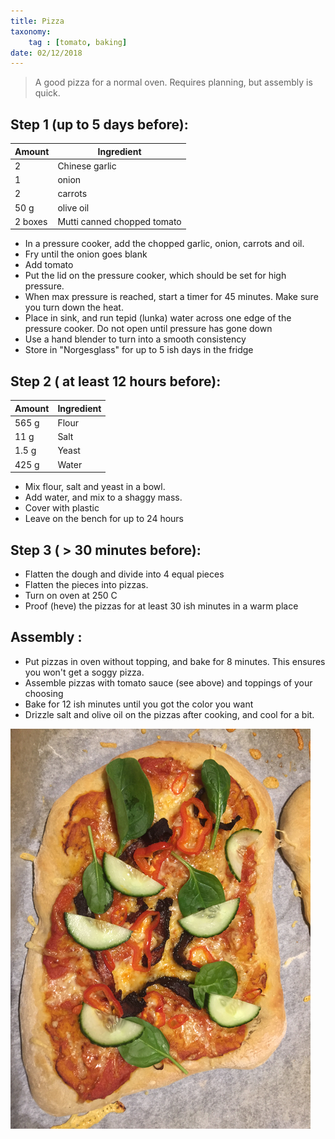 ```yaml
---
title: Pizza
taxonomy:
	tag : [tomato, baking]
date: 02/12/2018
---
```


> A good pizza for a normal oven. Requires planning, but assembly is quick.

## Step 1  (up to 5 days before):

| Amount | Ingredient |
| ------ | ---------- |
| 2 | Chinese garlic |
| 1 | onion |
| 2 | carrots |
| 50 g | olive oil |
| 2 boxes | Mutti canned chopped tomato |

- In a pressure cooker, add the chopped garlic, onion, carrots and oil.
- Fry until the onion goes blank
- Add tomato
- Put the lid on the pressure cooker, which should be set for high pressure.
- When max pressure is reached, start a timer for 45 minutes. Make
  sure you turn down the heat.
- Place in sink, and run tepid (lunka) water across one edge of the
  pressure cooker. Do not open until pressure has gone down
- Use a hand blender to turn into a smooth consistency
- Store in "Norgesglass" for up to 5 ish days in the fridge


## Step 2 ( at least 12 hours before):

| Amount | Ingredient |
| ------ | ---------- |
| 565 g | Flour |
| 11 g | Salt|
| 1.5 g | Yeast |
| 425 g | Water |

- Mix flour, salt and yeast in a bowl.
- Add water, and mix to a shaggy mass.
- Cover with plastic
- Leave on the bench for up to 24 hours

## Step 3 ( > 30 minutes before):
- Flatten the dough and divide into 4 equal pieces
- Flatten the pieces into pizzas. 
- Turn on oven at 250 C
- Proof (heve) the pizzas for at least 30 ish minutes in a warm place

## Assembly :
- Put pizzas in oven without topping, and bake for 8 minutes. This
  ensures you won't get a soggy pizza.
- Assemble pizzas with tomato sauce (see above) and toppings of your
  choosing
- Bake for 12 ish minutes until you got the color you want
- Drizzle salt and olive oil on the pizzas after cooking, and cool
  for a bit.

![Assembly](IMG_4393.png)

